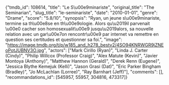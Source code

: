 {"tmdb_id": 108614, "title": "Le S\u00e9minariste", "original_title": "The Seminarian", "slug_title": "le-seminariste", "date": "2010-01-01", "genre": "Drame", "score": "5.8/10", "synopsis": "Ryan, un jeune s\u00e9minariste, termine sa th\u00e8se en th\u00e9ologie. Alors qu\u2019il parvenait \u00e0 cacher son homosexualit\u00e9 jusqu\u2019alors, sa nouvelle relation avec un gar\u00e7on rencontr\u00e9 par internet va remettre en question ses certitudes et questionner sa foi.", "image": "https://image.tmdb.org/t/p/w185_and_h278_bestv2/4SO94KNRWGR9jZNEoPotJUBNV3O.jpg", "actors": ["Mark Cirillo (Ryan)", "Linda J. Carter (Cindy)", "Philip Willcox (Professor Craig)", "Alex Matute (Kevin)", "Javier Montoya (Anthony)", "Matthew Hannon (Gerald)", "Derek Renn (Eugene)", "Jessica Blythe Kemejuk (Kelli)", "Jason Grasi (Dat)", "Eric Parker Bingham (Bradley)", "Jo McLachlan (Lorree)", "Ray Barnhart (Jeff)"], "comments": [], "recommandations_id": [545957, 55957, 304816, 473317]}